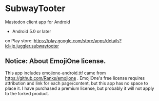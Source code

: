 # SubwayTooter
Mastodon client app for Android

* Android 5.0 or later

on Play store:
https://play.google.com/store/apps/details?id=jp.juggler.subwaytooter

## Notice: About EmojiOne license.
This app includes emojione-android.ttf came from https://github.com/Ranks/emojione .
EmojiOne's free license requires attribution and link for each page/content, 
but this app has no space to place it.
I have purchased a premium license, but probably it will not apply to the forked product.
